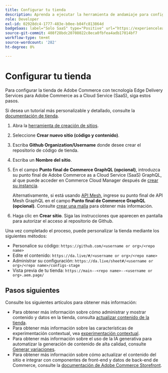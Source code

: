 ```yaml
---
title: Configurar tu tienda
description: Aprenda a ejecutar la herramienta de andamiaje para configurar su tienda  [!DNL Adobe Commerce as a Cloud Service] Storefront.
role: Developer
exl-id: 02928dc4-1777-483e-b0ee-b04fc813864d
badgeSaas: label="Solo SaaS" type="Positive" url="https://experienceleague.adobe.com/en/docs/commerce/user-guides/product-solutions" tooltip="Solo se aplica a los proyectos de Adobe Commerce as a Cloud Service y Adobe Commerce Optimizer (infraestructura de SaaS administrada por Adobe)."
source-git-commit: 408f28bdc20708022c8eca0fbfea4adb17014bf7
workflow-type: tm+mt
source-wordcount: '282'
ht-degree: 0%

---
```


# Configurar tu tienda

Para configurar la tienda de Adobe Commerce con tecnología Edge Delivery Services para Adobe Commerce as a Cloud Service (SaaS), siga estos pasos.

Si desea un tutorial más personalizable y detallado, consulte la [documentación de tienda](https://experienceleague.adobe.com/developer/commerce/storefront/get-started/).

1. Abra la [herramienta de creación de sitios](https://da.live/app/adobe-commerce/storefront-tools/tools/site-creator/site-creator).

1. Seleccione **Crear nuevo sitio (código y contenido)**.

1. Escriba **Github Organization/Username** donde desee crear el repositorio de código de tienda.

1. Escriba un **Nombre del sitio**.

1. En el campo **Punto final de Commerce GraphQL (opcional)**, introduzca su punto final de Adobe Commerce as a Cloud Service (SaaS) GraphQL, al que puede acceder en Commerce Cloud Manager después de [crear su instancia](./getting-started.md#create-an-instance).

   Alternativamente, si está usando [API Mesh](https://developer.adobe.com/graphql-mesh-gateway/mesh/basic), ingrese su punto final de API Mesh GraphQL en el campo **Punto final de Commerce GraphQL (opcional)**. Consulte [crear una malla](https://developer.adobe.com/graphql-mesh-gateway/mesh/basic/create-mesh) para obtener más información.

1. Haga clic en **Crear sitio**. Siga las instrucciones que aparecen en pantalla para autorizar el acceso al repositorio de Github.

Una vez completado el proceso, puede personalizar la tienda mediante los siguientes métodos:

* Personalice su código: `https://github.com/<username or org>/<repo name>`
* Edite el contenido: `https://da.live/#/<username or org>/<repo name>`
* Administrar su configuración: `https://da.live/sheet#/<username or org>/<repo name>/configs-stage`
* Vista previa de tu tienda: `https://main--<repo name>--<username or org>.aem.page/`

## Pasos siguientes

Consulte los siguientes artículos para obtener más información:

* Para obtener más información sobre cómo administrar y mostrar contenido y datos en la tienda, consulta [actualizar contenido de la tienda](./use-cases.md#update-storefront-content).
* Para obtener más información sobre las características de experimentación contextual, vea [experimentación contextual](./use-cases.md#contextual-experimentation).
* Para obtener más información sobre el uso de la IA generativa para automatizar la generación de contenido de alta calidad, consulte [Generar variaciones](./use-cases.md#generate-variations).
* Para obtener más información sobre cómo actualizar el contenido del sitio e integrar con componentes de front-end y datos de back-end de Commerce, consulte la [documentación de Adobe Commerce Storefront](https://experienceleague.adobe.com/developer/commerce/storefront/).
